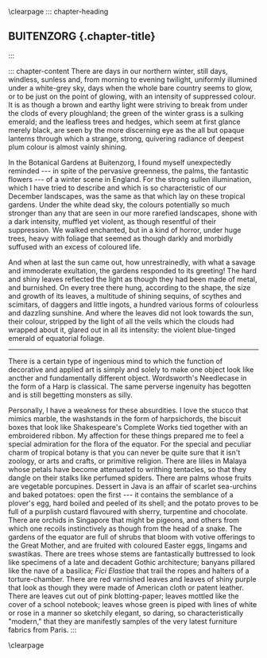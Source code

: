 \clearpage
::: chapter-heading
## BUITENZORG {.chapter-title}
:::

::: chapter-content
There are days in our northern winter, still days, windless, sunless
and, from morning to evening twilight, uniformly illumined under a
white-grey sky, days when the whole bare country seems to glow, or to be
just on the point of glowing, with an intensity of suppressed colour. It
is as though a brown and earthy light were striving to break from under
the clods of every ploughland; the green of the winter grass is a
sulking emerald; and the leafless trees and hedges, which seem at first
glance merely black, are seen by the more discerning eye as the all but
opaque lanterns through which a strange, strong, quivering radiance of
deepest plum colour is almost vainly shining.

In the Botanical Gardens at Buitenzorg, I found myself unexpectedly
reminded --- in spite of the pervasive greenness, the palms, the fantastic
flowers --- of a winter scene in England. For the strong sullen
illumination, which I have tried to describe and which is so
characteristic of our December landscapes, was the same as that which
lay on these tropical gardens. Under the white dead sky, the colours
potentially so much stronger than any that are seen in our more rarefied
landscapes, shone with a dark intensity, muffled yet violent, as though
resentful of their suppression. We walked enchanted, but in a kind of
horror, under huge trees, heavy with foliage that seemed as though
darkly and morbidly suffused with an excess of coloured life.

And when at last the sun came out, how unrestrainedly, with what a
savage and immoderate exultation, the gardens responded to its greeting!
The hard and shiny leaves reflected the light as though they had been
made of metal, and burnished. On every tree there hung, according to the
shape, the size and growth of its leaves, a multitude of shining
sequins, of scythes and scimitars, of daggers and little ingots, a
hundred various forms of colourless and dazzling sunshine. And where the
leaves did not look towards the sun, their colour, stripped by the light
of all the veils which the clouds had wrapped about it, glared out in
all its intensity: the violent blue-tinged emerald of equatorial
foliage.

****

There is a certain type of ingenious mind to which the function of
decorative and applied art is simply and solely to make one object look
like ancther and fundamentally different object. Wordsworth's Needlecase
in the form of a Harp is classical. The same perverse ingenuity has
begotten and is still begetting monsters as silly.

Personally, I have a weakness for these absurdities. I love the stucco
that mimics marble, the washstands in the form of harpsichords, the
biscuit boxes that look like Shakespeare's Complete Works tied together
with an embroidered ribbon. My affection for these things prepared me to
feel a special admiration for the flora of the equator. For the special
and peculiar charm of tropical botany is that you can never be quite
sure that it isn't zoology, or arts and crafts, or primitive religion.
There are lilies in Malaya whose petals have become attenuated to
writhing tentacles, so that they dangle on their stalks like perfumed
spiders. There are palms whose fruits are vegetable porcupines. Dessert
in Java is an affair of scarlet sea-urchins and baked potatoes: open the
first --- it contains the semblance of a plover's egg, hard boiled and
peeled of its shell; and the potato proves to be full of a purplish
custard flavoured with sherry, turpentine and chocolate. There are
orchids in Singapore that might be pigeons, and others from which one
recoils instinctively as though from the head of a snake. The gardens of
the equator are full of shrubs that bloom with votive offerings to the
Great Mother, and are fruited with coloured Easter eggs, lingams and
swastikas. There are trees whose stems are fantastically buttressed to
look like specimens of a late and decadent Gothic architecture; banyans
pillared like the nave of a basilica; *Fici Elastiae* that trail the
ropes and halters of a torture-chamber. There are red varnished leaves
and leaves of shiny purple that look as though they were made of
American cloth or patent leather. There are leaves cut out of pink
blotting-paper; leaves mottled like the cover of a school notebook;
leaves whose green is piped with lines of white or rose in a manner so
sketchily elegant, so daring, so characteristically "modern," that they
are manifestly samples of the very latest furniture fabrics from Paris.
:::


\clearpage
